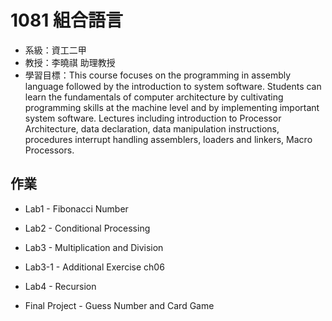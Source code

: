 # 1081 組合語言
- 系級：資工二甲
- 教授：李曉祺 助理教授
- 學習目標：This course focuses on the programming in assembly language followed by the introduction to system software. Students can learn the fundamentals of computer architecture by cultivating programming skills at the machine level and by implementing important system software.
  Lectures including introduction to Processor Architecture, data declaration, data manipulation instructions, procedures interrupt handling assemblers, loaders and linkers, Macro Processors.

## 作業

- Lab1 - Fibonacci Number
- Lab2 - Conditional Processing
- Lab3 - Multiplication and Division
- Lab3-1 - Additional Exercise ch06

- Lab4 - Recursion
- Final Project - Guess Number and Card Game

